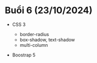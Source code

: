 # Buổi 6 (23/10/2024)

- CSS 3

  - border-radius
  - box-shadow, text-shadow
  - multi-column

- Boostrap 5

